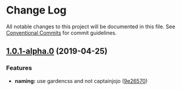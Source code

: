 # Change Log

All notable changes to this project will be documented in this file.
See [Conventional Commits](https://conventionalcommits.org) for commit guidelines.

## [1.0.1-alpha.0](https://github.com/adeo/design-system--styleguide/compare/v0.0.11...v1.0.1-alpha.0) (2019-04-25)


### Features

* **naming:** use gardencss and not captainjojo ([9e26570](https://github.com/adeo/design-system--styleguide/commit/9e26570))
